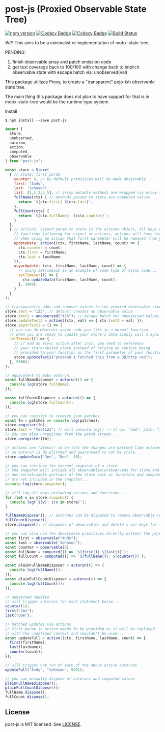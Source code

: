 # post-js (Proxied Observable State Tree)
[![npm version](https://badge.fury.io/js/post-js.svg)](https://badge.fury.io/js/post-js)
[![Codacy Badge](https://api.codacy.com/project/badge/Grade/35f30cca20ad498f9da397cdb8e3c2bf)](https://www.codacy.com/app/andyrjohnson82/post-js?utm_source=github.com&amp;utm_medium=referral&amp;utm_content=andyrj/post-js&amp;utm_campaign=Badge_Grade)
[![Codacy Badge](https://api.codacy.com/project/badge/Coverage/35f30cca20ad498f9da397cdb8e3c2bf)](https://www.codacy.com/app/andyrjohnson82/post-js?utm_source=github.com&amp;utm_medium=referral&amp;utm_content=andyrj/post-js&amp;utm_campaign=Badge_Coverage)
[![Build Status](https://travis-ci.org/andyrj/post-js.svg?branch=master)](https://travis-ci.org/andyrj/post-js)

*WIP* This aims to be a minimalist re-implementation of mobx-state-tree.

PENDING:
1. finish observable array and patch emission code
2. get test coverage back to 100/100 with change back to implicit observable state with escape hatch via. unobserved(val) 

This package utilizes Proxy, to create a "transparent" pojo-ish observable state tree.

The main thing this package does not plan to have support for that is in mobx-state-tree would be the runtime type system.

Install
```
$ npm install --save post-js
```

```js
import {
  Store,
  unobserved,
  autorun,
  action,
  computed,
  observable
} from "post-js";

const store = Store(
  { // state: first param
    counter: 0, // by default primitives will be made observable
    first: "Andy",
    last: "Johnson",
    list: [1,2,3,4,5], // array mutable methods are wrapped via proxy to maintain observability...
    fullName(ctx) { // methods passed to state are computed values
      return `${ctx.first} ${ctx.last}`;
    },
    fullCount(ctx) {
      return `${ctx.fullName}: ${ctx.counter}`;
    }
  },
  { // actions: second param to store is the actions object, all keys will be either 
    // functions (allowing for async) or actions, actions will have ctx supplied, so
    // when using an action that first parameter will be removed from your call
    updateData: action((ctx, firstName, lastName, count) => {
      ctx.counter = count;
      ctx.first = firstName;
      ctx.last = lastName;
    }),
    asyncUpdate: (ctx, firstName, lastName, count) => {
      // using setTimeout as an example of some type of async code...
      setTimeout(() => {
        ctx.updateData(firstName, lastName, count);
      }, 3000);
    }
  }
);

// transparently adds and removes values to the proxied observable store...
store.test = "123"; // default creates an observable value
store.test2 = unobserved("456"); // escape hatch for unobserved values
store.updateTest2 = action((ctx, val) => { ctx.test2 = val; });
store.asyncTest2 = () => {
  // you can do whatever async code you like in a normal function
  // when you are ready to update your store's data simply call a sync action
  setTimeout(() => {
    // if add an async action after init, you need to reference
    // your store/nested store instead of relying on context being
    // provided to your function as the first parameter of your function...
    store.updateTest2("pretend I fetched this from a DB/http req");
  }, 3000);
};

// equivalent to mobx autorun...
const fullNameDisposer = autorun(() => {
  console.log(store.fullName);
});

const fullCountDisposer = autorun(() => {
  console.log(store.fullCount);
});

// you can register to receive json patches
const fn = patches => console.log(patches);
store.register(fn);
store.test = "test123"; // will console.log() -> [{ op: "add", path: "/test", value: "test123" }]
// you can also unregister from the patch stream...
store.unregister(fn);

// actions are "atomic" in in that the changes are batched like actions in mobx...
// so autorun is de-glitched and guaranteed to not be stale...
store.updateData("Jon", "Doe", 10);

// you can retrieve the current snapshot of a store
// the snapshot will include all observables/unobserveds for store and all of nested stores
// non-serializable portions of the store such as functions and computed values
// are not included in the snapshot...
console.log(store.snapshot);

// will log all keys excluding actions and functions...
for (let v in store.snapshot) {
  console.log(`${v}: ${v in store}`);
}

fullNameDisposer(); // autoruns can be disposed to remove observable references and prevent further execution
fullCountDisposer();
store.dispose(); // disposes of observables and delete's all keys for this store and all nested stores...

// you can also use the observable primitives directly without the pojo proxy wrapper
const first = observable("Andy");
const last = observable("Johnson");
const counter = observable(0);
const fullName = computed(() => `${first()} ${last()}`);
const fullCount = computed(() => `${fullName()}: ${counter()}`);

const plainFullNameDisposer = autorun(() => {
  console.log(fullName());
});
const plainFullCountDisposer = autorun(() => {
  console.log(fullCount());
});

// unbatched updates
// will trigger autoruns for each statement below...
counter(1);
first("Jon");
last("Doe");

// batched updates via actions
// first param in action needs to be provided as it will be replaced
// with the undefined context and shouldn't be used...
const updateFull = action((ctx, firstName, lastName, count) => {
  first(firstName);
  last(lastName);
  counter(count);
});

// will trigger one run of each of the above active autoruns
updateFull("Andy", "Johnson", 9001);

// you can manually dispose of autoruns and computed values
plainFullNameDisposer();
plainFullCountDisposer();
fullName.dispose();
fullCount.dispose();
```

## License

post-js is MIT licensed. See [LICENSE](LICENSE.md).

